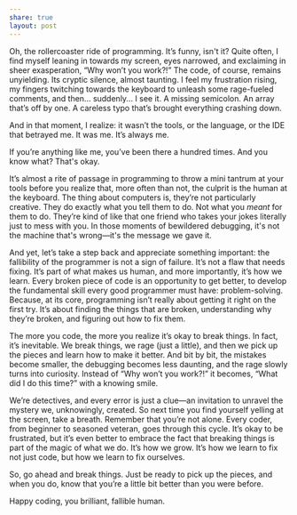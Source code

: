 ```yaml
---
share: true
layout: post
---
```


Oh, the rollercoaster ride of programming. It’s funny, isn't it? Quite often, I find myself leaning in towards my screen, eyes narrowed, and exclaiming in sheer exasperation, “Why won’t you work?!” The code, of course, remains unyielding. Its cryptic silence, almost taunting. I feel my frustration rising, my fingers twitching towards the keyboard to unleash some rage-fueled comments, and then... suddenly... I see it. A missing semicolon. An array that’s off by one. A careless typo that’s brought everything crashing down.

And in that moment, I realize: it wasn’t the tools, or the language, or the IDE that betrayed me. It was me. It’s always me.

If you’re anything like me, you’ve been there a hundred times. And you know what? That's okay.

It’s almost a rite of passage in programming to throw a mini tantrum at your tools before you realize that, more often than not, the culprit is the human at the keyboard. The thing about computers is, they’re not particularly creative. They do exactly what you tell them to do. Not what you *meant* for them to do. They’re kind of like that one friend who takes your jokes literally just to mess with you. In those moments of bewildered debugging, it's not the machine that's wrong—it's the message we gave it.

And yet, let’s take a step back and appreciate something important: the fallibility of the programmer is not a sign of failure. It’s not a flaw that needs fixing. It’s part of what makes us human, and more importantly, it’s how we learn. Every broken piece of code is an opportunity to get better, to develop the fundamental skill every good programmer must have: problem-solving. Because, at its core, programming isn’t really about getting it right on the first try. It’s about finding the things that are broken, understanding why they’re broken, and figuring out how to fix them.

The more you code, the more you realize it’s okay to break things. In fact, it’s inevitable. We break things, we rage (just a little), and then we pick up the pieces and learn how to make it better. And bit by bit, the mistakes become smaller, the debugging becomes less daunting, and the rage slowly turns into curiosity. Instead of “Why won’t you work?!” it becomes, “What did I do this time?” with a knowing smile.

We’re detectives, and every error is just a clue—an invitation to unravel the mystery we, unknowingly, created. So next time you find yourself yelling at the screen, take a breath. Remember that you’re not alone. Every coder, from beginner to seasoned veteran, goes through this cycle. It’s okay to be frustrated, but it’s even better to embrace the fact that breaking things is part of the magic of what we do. It’s how we grow. It’s how we learn to fix not just code, but how we learn to fix ourselves.

So, go ahead and break things. Just be ready to pick up the pieces, and when you do, know that you’re a little bit better than you were before.

Happy coding, you brilliant, fallible human.

